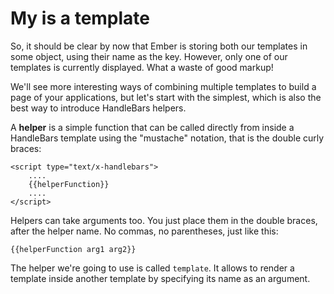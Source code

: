 My <body> is a template
=======================

So, it should be clear by now that Ember is storing both our templates in some object, using their name as the key. However, only one of our templates is currently displayed. What a waste of good markup!

We'll see more interesting ways of combining multiple templates to build a page of your applications, but let's start with the simplest, which is also the best way to introduce HandleBars helpers.

A **helper** is a simple function that can be called directly from inside a HandleBars template using the "mustache" notation, that is the double curly braces:

    <script type="text/x-handlebars">
        ....
        {{helperFunction}}
        ....
    </script>

Helpers can take arguments too. You just place them in the double braces, after the helper name. No commas, no parentheses, just like this:

    {{helperFunction arg1 arg2}}

The helper we're going to use is called `template`. It allows to render a template inside another template by specifying its name as an argument.
